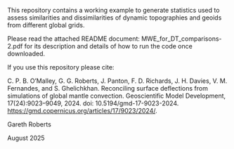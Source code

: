 This repository contains a working example to generate statistics used to assess similarities and dissimilarities of dynamic topographies and geoids from different global grids. 

Please read the attached README document: MWE_for_DT_comparisons-2.pdf for its description and details of how to run the code once downloaded.

If you use this repository please cite:

C. P. B. O’Malley, G. G. Roberts, J. Panton, F. D. Richards, J. H. Davies, V. M. Fernandes, and S. Ghelichkhan. Reconciling surface deflections from simulations of global mantle convection. Geoscientific Model Development, 17(24):9023–9049, 2024. doi: 10.5194/gmd-17-9023-2024. https://gmd.copernicus.org/articles/17/9023/2024/.

Gareth Roberts

August 2025
